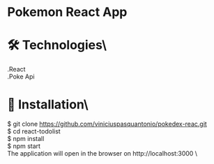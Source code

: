 # Pokemon React App

# 🛠️ Technologies\
  .React
<br>
  .Poke Api
<br>

# 🚀 Installation\
  $ git clone https://github.com/viniciuspasquantonio/pokedex-reac.git \
  $ cd react-todolist \
  $ npm install \
  $ npm start \
  The application will open in the browser on http://localhost:3000 \
